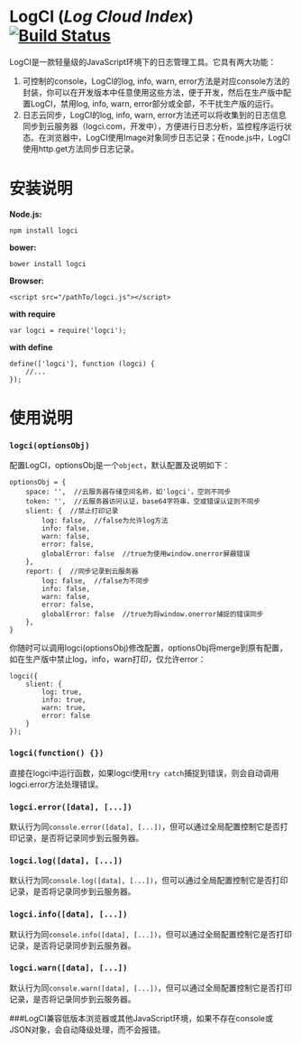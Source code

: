 LogCI (*Log Cloud Index*)[![Build Status](https://travis-ci.org/zensh/logci.png?branch=master)](https://travis-ci.org/zensh/logci)
===

LogCI是一款轻量级的JavaScript环境下的日志管理工具。它具有两大功能：

1. 可控制的console，LogCI的log, info, warn, error方法是对应console方法的封装，你可以在开发版本中任意使用这些方法，便于开发，然后在生产版中配置LogCI，禁用log, info, warn, error部分或全部，不干扰生产版的运行。
2. 日志云同步，LogCI的log, info, warn, error方法还可以将收集到的日志信息同步到云服务器（logci.com，开发中），方便进行日志分析，监控程序运行状态。在浏览器中，LogCI使用Image对象同步日志记录；在node.js中，LogCI使用http.get方法同步日志记录。



安装说明
===

**Node.js:**

    npm install logci

**bower:**

    bower install logci

**Browser:**

    <script src="/pathTo/logci.js"></script>

**with require**

    var logci = require('logci');

**with define**

    define(['logci'], function (logci) {
        //...
    });

使用说明
===

### `logci(optionsObj)`

配置LogCI，optionsObj是一个`object`，默认配置及说明如下：

    optionsObj = {
        space: '',  //云服务器存储空间名称，如'logci'，空则不同步
        token: '',  //云服务器访问认证，base64字符串，空或错误认证则不同步
        slient: {  //禁止打印记录
            log: false,  //false为允许log方法
            info: false,
            warn: false,
            error: false,
            globalError: false  //true为使用window.onerror屏蔽错误
        },
        report: {  //同步记录到云服务器
            log: false,  //false为不同步
            info: false,
            warn: false,
            error: false,
            globalError: false  //true为将window.onerror捕捉的错误同步
        },
    }

你随时可以调用logci(optionsObj)修改配置，optionsObj将merge到原有配置，如在生产版中禁止log，info，warn打印，仅允许error：

    logci({
        slient: {
            log: true,
            info: true,
            warn: true,
            error: false
        }
    });

### `logci(function() {})`

直接在logci中运行函数，如果logci使用`try catch`捕捉到错误，则会自动调用logci.error方法处理错误。

### `logci.error([data], [...])`

默认行为同`console.error([data], [...])`，但可以通过全局配置控制它是否打印记录，是否将记录同步到云服务器。


### `logci.log([data], [...])`

默认行为同`console.log([data], [...])`，但可以通过全局配置控制它是否打印记录，是否将记录同步到云服务器。

### `logci.info([data], [...])`

默认行为同`console.info([data], [...])`，但可以通过全局配置控制它是否打印记录，是否将记录同步到云服务器。

### `logci.warn([data], [...])`

默认行为同`console.warn([data], [...])`，但可以通过全局配置控制它是否打印记录，是否将记录同步到云服务器。

###LogCI兼容低版本浏览器或其他JavaScript环境，如果不存在console或JSON对象，会自动降级处理，而不会报错。
